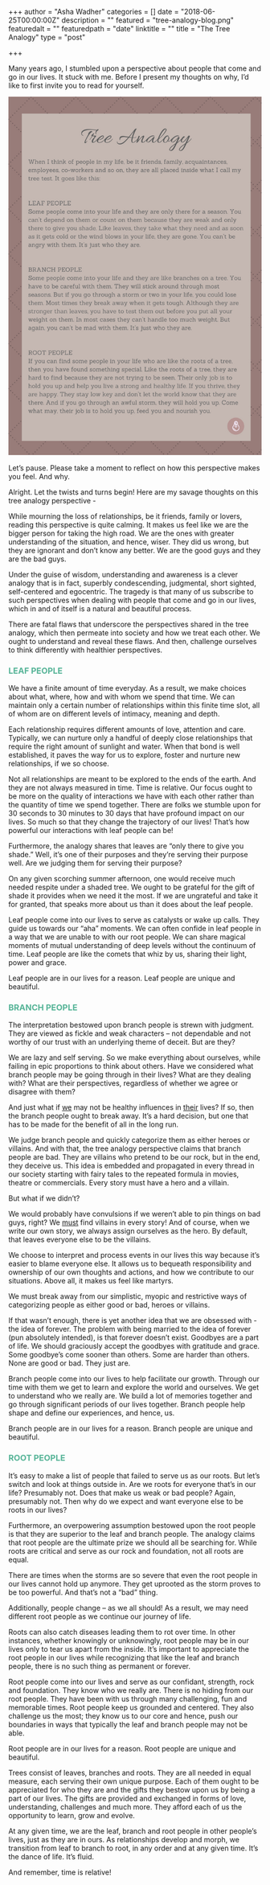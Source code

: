 +++
author = "Asha Wadher"
categories = []
date = "2018-06-25T00:00:00Z"
description = ""
featured = "tree-analogy-blog.png"
featuredalt = ""
featuredpath = "date"
linktitle = ""
title = "The Tree Analogy"
type = "post"

+++
<p>Many years ago, I stumbled upon a perspective about people that come and go in our lives. It stuck with me. Before I present my thoughts on why, I’d like to first invite you to read for yourself.
</p>

<p class="text-center"><img class="2x text-center" src="/img/twiztedmyrtle/blog/stockbridge-kentucky.jpg"/></p>

Let’s pause. Please take a moment to reflect on how this perspective makes you feel. And why.

Alright. Let the twists and turns begin! Here are my savage thoughts on this tree analogy perspective -

While mourning the loss of relationships, be it friends, family or lovers, reading this perspective is quite calming. It makes us feel like we are the bigger person for taking the high road. We are the ones with greater understanding of the situation, and hence, wiser. They did us wrong, but they are ignorant and don’t know any better. We are the good guys and they are the bad guys.

Under the guise of wisdom, understanding and awareness is a clever analogy that is in fact, superbly condescending, judgmental, short sighted, self-centered and egocentric. The tragedy is that many of us subscribe to such perspectives when dealing with people that come and go in our lives, which in and of itself is a natural and beautiful process.

There are fatal flaws that underscore the perspectives shared in the tree analogy, which then permeate into society and how we treat each other. We ought to understand and reveal these flaws. And then, challenge ourselves to think differently with healthier perspectives.

<h3 style="color: #56b497"><strong>LEAF PEOPLE</strong></h3>
We have a finite amount of time everyday. As a result, we make choices about what, where, how and with whom we spend that time. We can maintain only a certain number of relationships within this finite time slot, all of whom are on different levels of intimacy, meaning and depth.

Each relationship requires different amounts of love, attention and care. Typically, we can nurture only a handful of deeply close relationships that require the right amount of sunlight and water. When that bond is well established, it paves the way for us to explore, foster and nurture new relationships, if we so choose.

Not all relationships are meant to be explored to the ends of the earth. And they are not always measured in time. Time is relative. Our focus ought to be more on the quality of interactions we have with each other rather than the quantity of time we spend together. There are folks we stumble upon for 30 seconds to 30 minutes to 30 days that have profound impact on our lives. So much so that they change the trajectory of our lives! That’s how powerful our interactions with leaf people can be!

Furthermore, the analogy shares that leaves are “only there to give you shade.” Well, it’s one of their purposes and they’re serving their purpose well. Are we judging them for serving their purpose?

On any given scorching summer afternoon, one would receive much needed respite under a shaded tree. We ought to be grateful for the gift of shade it provides when we need it the most. If we are ungrateful and take it for granted, that speaks more about us than it does about the leaf people.

Leaf people come into our lives to serve as catalysts or wake up calls. They guide us towards our “aha” moments. We can often confide in leaf people in a way that we are unable to with our root people. We can share magical moments of mutual understanding of deep levels without the continuum of time. Leaf people are like the comets that whiz by us, sharing their light, power and grace.

Leaf people are in our lives for a reason. Leaf people are unique and beautiful.

<h3 style="color: #56b497"><strong>BRANCH PEOPLE</strong></h3>
The interpretation bestowed upon branch people is strewn with judgment. They are viewed as fickle and weak characters – not dependable and not worthy of our trust with an underlying theme of deceit. But are they?

We are lazy and self serving. So we make everything about ourselves, while failing in epic proportions to think about others. Have we considered what branch people may be going through in their lives? What are they dealing with? What are their perspectives, regardless of whether we agree or disagree with them?

And just what if <u>we</u> may not be healthy influences in <u>their</u> lives? If so, then the branch people ought to break away. It’s a hard decision, but one that has to be made for the benefit of all in the long run.

We judge branch people and quickly categorize them as either heroes or villains. And with that, the tree analogy perspective claims that branch people are bad. They are villains who pretend to be our rock, but in the end, they deceive us. This idea is embedded and propagated in every thread in our society starting with fairy tales to the repeated formula in movies, theatre or commercials. Every story must have a hero and a villain.

But what if we didn’t?

We would probably have convulsions if we weren’t able to pin things on bad guys, right? We <u>must</u> find villains in every story! And of course, when we write our own story, we always assign ourselves as the hero. By default, that leaves everyone else to be the villains.

We choose to interpret and process events in our lives this way because it’s easier to blame everyone else. It allows us to bequeath responsibility and ownership of our own thoughts and actions, and how we contribute to our situations. Above all, it makes us feel like martyrs.

We must break away from our simplistic, myopic and restrictive ways of categorizing people as either good or bad, heroes or villains.

If that wasn’t enough, there is yet another idea that we are obsessed with - the idea of forever. The problem with being married to the idea of forever (pun absolutely intended), is that forever doesn’t exist. Goodbyes are a part of life. We should graciously accept the goodbyes with gratitude and grace. Some goodbye’s come sooner than others. Some are harder than others. None are good or bad. They just are.

Branch people come into our lives to help facilitate our growth. Through our time with them we get to learn and explore the world and ourselves. We get to understand who we really are. We build a lot of memories together and go through significant periods of our lives together. Branch people help shape and define our experiences, and hence, us.

Branch people are in our lives for a reason. Branch people are unique and beautiful.

<h3 style="color: #56b497"><strong>ROOT PEOPLE</strong></h3>
It’s easy to make a list of people that failed to serve us as our roots. But let’s switch and look at things outside in. Are we roots for everyone that’s in our life? Presumably not. Does that make us weak or bad people? Again, presumably not. Then why do we expect and want everyone else to be roots in our lives?

Furthermore, an overpowering assumption bestowed upon the root people is that they are superior to the leaf and branch people. The analogy claims that root people are the ultimate prize we should all be searching for. While roots are critical and serve as our rock and foundation, not all roots are equal.

There are times when the storms are so severe that even the root people in our lives cannot hold up anymore. They get uprooted as the storm proves to be too powerful. And that’s not a “bad” thing.  

Additionally, people change – as we all should! As a result, we may need different root people as we continue our journey of life.

Roots can also catch diseases leading them to rot over time. In other instances, whether knowingly or unknowingly, root people may be in our lives only to tear us apart from the inside. It’s important to appreciate the root people in our lives while recognizing that like the leaf and branch people, there is no such thing as permanent or forever.

Root people come into our lives and serve as our confidant, strength, rock and foundation. They know who we really are. There is no hiding from our root people. They have been with us through many challenging, fun and memorable times. Root people keep us grounded and centered. They also challenge us the most; they know us to our core and hence, push our boundaries in ways that typically the leaf and branch people may not be able.

Root people are in our lives for a reason. Root people are unique and beautiful.

Trees consist of leaves, branches and roots. They are all needed in equal measure, each serving their own unique purpose. Each of them ought to be appreciated for who they are and the gifts they bestow upon us by being a part of our lives. The gifts are provided and exchanged in forms of love, understanding, challenges and much more. They afford each of us the opportunity to learn, grow and evolve. 

At any given time, we are the leaf, branch and root people in other people’s lives, just as they are in ours. As relationships develop and morph, we transition from leaf to branch to root, in any order and at any given time. It’s the dance of life. It’s fluid.

And remember, time is relative!
